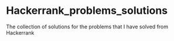 # Hackerrank_problems_solutions
The collection of solutions for the problems that I have solved from Hackerrank
